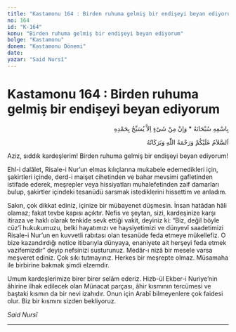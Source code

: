 ```yaml
---
title: "Kastamonu 164 : Birden ruhuma gelmiş bir endişeyi beyan ediyorum"
no: 164
id: "K-164"
konu: "Birden ruhuma gelmiş bir endişeyi beyan ediyorum"
bolge: "Kastamonu"
donem: "Kastamonu Dönemi"
date: 
yazar: "Said Nursî"
---
```


# Kastamonu 164 : Birden ruhuma gelmiş bir endişeyi beyan ediyorum

<p class="arabic" dir="rtl" title="Meal: “Subhân Allah’ın adıyla” * “Hiçbir şey yoktur ki O'nu hamd ile tesbih etmesin” [İsrâ 17:44]">بِاسْمِهِ سُبْحَانَهُ * وَاِنْ مِنْ شَىْءٍ اِلاَّ يُسَبِّحُ بِحَمْدِهِ</p>

<p class="arabic" dir="rtl" title="Meal: “Allah’ın selâmı, rahmeti ve bereketleri, üzerinize olsun.”">اَلسَّلاَمُ عَلَيْكُمْ وَرَحْمَةُ اللّٰهِ وَبَرَكَاتُهُ</p>

Aziz, sıddık kardeşlerim! Birden ruhuma gelmiş bir endişeyi beyan ediyorum!

Ehl-i dalâlet, Risale-i Nur’un elmas kılıçlarına mukabele edemedikleri için, şakirtleri içinde, derd-i maişet cihetinden ve bahar mevsimi gafletinden istifade ederek, meşrepler veya hissiyatları muhalefetinden zaif damarları bulup, şakirtler içindeki tesanüdü sarsmak istediklerini hissettim ve anladım.

Sakın, çok dikkat ediniz, içinize bir mübayenet düşmesin. İnsan hatâdan hâli olamaz; fakat tevbe kapısı açıktır. Nefis ve şeytan, sizi, kardeşinize karşı itiraza ve haklı olarak tenkide sevk ettiği vakit, deyiniz ki: “Biz, değil böyle cüz’î hukukumuzu, belki hayatımızı ve haysiyetimizi ve dünyevî saadetimizi Risale-i Nur’un en kuvvetli rabıtası olan tesanüde feda etmeye mükellefiz. O bize kazandırdığı netice itibarıyla dünyaya, enaniyete ait herşeyi feda etmek vazifemizdir” deyip nefsinizi susturunuz. Medâr-ı nizâ bir mesele varsa meşveret ediniz. Çok sıkı tutmayınız. Herkes bir meşrepte olmaz. Müsamaha ile birbirine bakmak şimdi elzemdir.

Umum kardeşlerimize birer birer selâm ederiz. Hizb-ül Ekber-i Nuriye’nin âhirine ilhak edilecek olan Münacat parçası, âhir kısmının tercümesi ve baştaki kısmın da bir nevi izahıdır. Onun için Arabî bilmeyenlere çok faidesi olur. Biz bir kısmını sizden bekliyoruz.

*Said Nursî*

***
